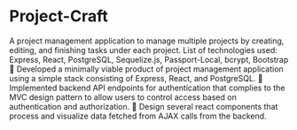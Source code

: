 # Project-Craft
A project management application to manage multiple projects by creating, editing, and finishing tasks under each project.
List of technologies used: Express, React, PostgreSQL, Sequelize.js, Passport-Local, bcrypt, Bootstrap
	Developed a minimally viable product of project management application using a simple stack consisting of Express, React, and PostgreSQL.
	Implemented backend API endpoints for authentication that complies to the MVC design pattern to allow users to control access based on authentication and authorization.
	Design several react components that process and visualize data fetched from AJAX calls from the backend.
